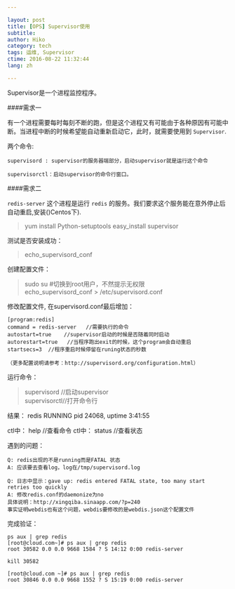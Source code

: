 ```yaml
---

layout: post  
title: [OPS] Supervisor使用  
subtitle:   
author: Hiko  
category: tech
tags: 运维, Supervisor  
ctime: 2016-08-22 11:32:44  
lang: zh  

---
```


Supervisor是一个进程监控程序。

####需求一

有一个进程需要每时每刻不断的跑，但是这个进程又有可能由于各种原因有可能中断。当进程中断的时候希望能自动重新启动它，此时，就需要使用到 `Supervisor`.

两个命令: 

	supervisord : supervisor的服务器端部分，启动supervisor就是运行这个命令   

	supervisorctl：启动supervisor的命令行窗口。


####需求二

`redis-server` 这个进程是运行 `redis` 的服务。我们要求这个服务能在意外停止后自动重启,安装()Centos下).

> yum install Python-setuptools 
> easy_install supervisor 

测试是否安装成功： 
> echo_supervisord_conf 

创建配置文件： 
> sudo su #切换到root用户，不然提示无权限    
>echo_supervisord_conf > /etc/supervisord.conf 

修改配置文件, 在supervisord.conf最后增加：

	[program:redis]
	command = redis-server   //需要执行的命令  
	autostart=true    //supervisor启动的时候是否随着同时启动  
	autorestart=true   //当程序跑出exit的时候，这个program会自动重启  
	startsecs=3  //程序重启时候停留在runing状态的秒数  

	（更多配置说明请参考：http://supervisord.org/configuration.html）

运行命令： 
> supervisord //启动supervisor  
> supervisorctl//打开命令行 

结果： 
redis RUNNING pid 24068, uptime 3:41:55

ctl中： help //查看命令
ctl中： status //查看状态

遇到的问题：

	Q: redis出现的不是running而是FATAL 状态 
	A: 应该要去查看log，log在/tmp/supervisord.log

	Q: 日志中显示：gave up: redis entered FATAL state, too many start retries too quickly 
	A: 修改redis.conf的daemonize为no 
	具体说明：http://xingqiba.sinaapp.com/?p=240 
	事实证明webdis也有这个问题，webdis要修改的是webdis.json这个配置文件


完成验证：

	ps aux | grep redis 
	[root@cloud.com~]# ps aux | grep redis 
	root 30582 0.0 0.0 9668 1584 ? S 14:12 0:00 redis-server

	kill 30582

	[root@cloud.com ~]# ps aux | grep redis 
	root 30846 0.0 0.0 9668 1552 ? S 15:19 0:00 redis-server
